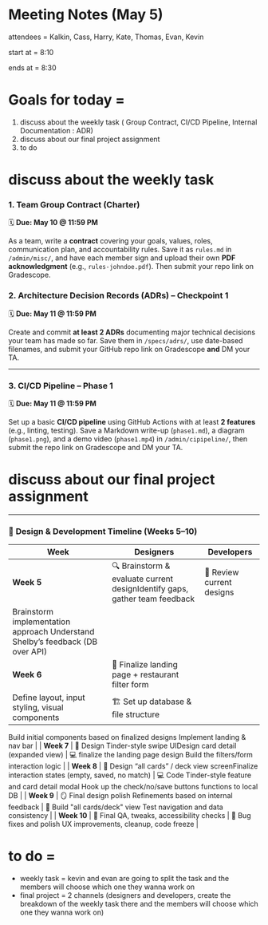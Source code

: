 # Meeting Notes (May 5)

attendees = Kalkin, Cass, Harry, Kate, Thomas, Evan, Kevin

start at = 8:10

ends at = 8:30

# Goals for today =

1. discuss about the weekly task ( Group Contract, CI/CD Pipeline, Internal Documentation : ADR)
2. discuss about our final project assignment
3. to do 

# discuss about the weekly task

### **1. Team Group Contract (Charter)**

🗓 **Due: May 10 @ 11:59 PM**

As a team, write a **contract** covering your goals, values, roles, communication plan, and accountability rules. Save it as `rules.md` in `/admin/misc/`, and have each member sign and upload their own **PDF acknowledgment** (e.g., `rules-johndoe.pdf`). Then submit your repo link on Gradescope.

### 2. **Architecture Decision Records (ADRs) – Checkpoint 1**

🗓 **Due: May 11 @ 11:59 PM**

Create and commit **at least 2 ADRs** documenting major technical decisions your team has made so far. Save them in `/specs/adrs/`, use date-based filenames, and submit your GitHub repo link on Gradescope **and** DM your TA.

---

### **3. CI/CD Pipeline – Phase 1**

🗓 **Due: May 11 @ 11:59 PM**

Set up a basic **CI/CD pipeline** using GitHub Actions with at least **2 features** (e.g., linting, testing). Save a Markdown write-up (`phase1.md`), a diagram (`phase1.png`), and a demo video (`phase1.mp4`) in `/admin/cipipeline/`, then submit the repo link on Gradescope and DM your TA.

# discuss about our final project assignment

---

### 📆 **Design & Development Timeline (Weeks 5–10)**

| **Week** | **Designers** | **Developers** |
| --- | --- | --- |
| **Week 5** | 🔍 Brainstorm & evaluate current designIdentify gaps, gather team feedback | 🧠 Review current designs
Brainstorm implementation approach Understand Shelby’s feedback (DB over API) |
| **Week 6** | 🎨 Finalize landing page + restaurant filter form
Define layout, input styling, visual components | 🏗️ Set up database & file structure
Build initial components based on finalized designs
Implement landing & nav bar |
| **Week 7** | 🎨 Design Tinder-style swipe UIDesign card detail (expanded view) | 💻 finalize the landing page design
Build the filters/form interaction logic |
| **Week 8** | 🎨 Design “all cards” / deck view screenFinalize interaction states (empty, saved, no match) | 💻 Code Tinder-style feature and card detail modal
Hook up the check/no/save buttons functions to local DB |
| **Week 9** | 🪞 Final design polish Refinements based on internal feedback | 🧩 Build "all cards/deck" view
Test navigation and data consistency |
| **Week 10** | 🎨 Final QA, tweaks, accessibility checks | 🐞 Bug fixes and polish
UX improvements, cleanup, code freeze |

# to do =

- weekly task = kevin and evan are going to split the task and the members will choose which one they wanna work on
- final project = 2 channels (designers and developers, create the breakdown of the weekly task there and the members will choose which one they wanna work on)